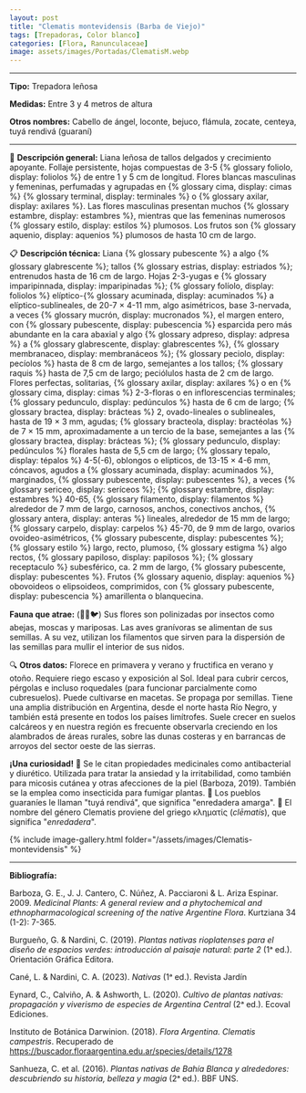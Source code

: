 ```yaml
---
layout: post
title: "Clematis montevidensis (Barba de Viejo)"
tags: [Trepadoras, Color blanco]
categories: [Flora, Ranunculaceae]
image: assets/images/Portadas/ClematisM.webp
---
```


***

**Tipo:** Trepadora leñosa

**Medidas:** Entre 3 y 4 metros de altura

**Otros nombres:** Cabello de ángel, loconte, bejuco, flámula, zocate, centeya, tuyá rendivá (guaraní)

***

🌱 **Descripción general:** Liana leñosa de tallos delgados y crecimiento apoyante. Follaje persistente, hojas compuestas de 3-5 {% glossary foliolo, display: foliolos %} de entre 1 y 5 cm de longitud. Flores blancas masculinas y femeninas, perfumadas y agrupadas en {% glossary cima, display: cimas %} {% glossary terminal, display: terminales %} o {% glossary axilar, display: axilares %}. Las flores masculinas presentan muchos {% glossary estambre, display: estambres %}, mientras que las femeninas numerosos {% glossary estilo, display: estilos %} plumosos. Los frutos son {% glossary aquenio, display: aquenios %} plumosos de hasta 10 cm de largo.

📋 **Descripción técnica:** Liana {% glossary pubescente %} a algo {% glossary glabrescente %}; tallos {% glossary estrias, display: estriados %}; entrenudos hasta de 16 cm de largo. Hojas 2-3-yugas e {% glossary imparipinnada, display: imparipinadas %}; {% glossary folíolo, display: foliolos %} elíptico-{% glossary acuminada, display: acuminados %} a elíptico-sublineales, de 20-7 × 4-11 mm, algo asimétricos, base 3-nervada, a veces {% glossary mucrón, display: mucronados %}, el margen entero, con {% glossary pubescente, display: pubescencia %} esparcida pero más abundante en la cara abaxial y algo {% glossary adpreso, display: adpresa %} a {% glossary glabrescente, display: glabrescentes %}, {% glossary membranaceo, display: membranáceos %}; {% glossary peciolo, display: pecíolos %} hasta de 8 cm de largo, semejantes a los tallos; {% glossary raquis %} hasta de 7,5 cm de largo; peciólulos hasta de 2 cm de largo. Flores perfectas, solitarias, {% glossary axilar, display: axilares %} o en {% glossary cima, display: cimas %} 2-3-floras o en inflorescencias terminales; {% glossary pedunculo, display: pedúnculos %} hasta de 6 cm de largo; {% glossary bractea, display: brácteas %} 2, ovado-lineales o sublineales, hasta de 19 × 3 mm, agudas; {% glossary bracteola, display: bractéolas %} de 7 × 15 mm, aproximadamente a un tercio de la base, semejantes a las {% glossary bractea, display: brácteas %}; {% glossary pedunculo, display: pedúnculos %} florales hasta de 5,5 cm de largo; {% glossary tepalo, display: tépalos %} 4-5(-6), oblongos o elípticos, de 13-15 × 4-6 mm, cóncavos, agudos a {% glossary acuminada, display: acuminados %}, marginados, {% glossary pubescente, display: pubescentes %}, a veces {% glossary sericeo, display: seríceos %}; {% glossary estambre, display: estambres %} 40-65, {% glossary filamento, display: filamentos %} alrededor de 7 mm de largo, carnosos, anchos, conectivos anchos, {% glossary antera, display: anteras %} lineales, alrededor de 15 mm de largo; {% glossary carpelo, display: carpelos %} 45-70, de 9 mm de largo, ovarios ovoideo-asimétricos, {% glossary pubescente, display: pubescentes %}; {% glossary estilo %} largo, recto, plumoso, {% glossary estigma %} algo rectos, {% glossary papiloso, display: papilosos %}; {% glossary receptaculo %} subesférico, ca. 2 mm de largo, {% glossary pubescente, display: pubescentes %}. Frutos {% glossary aquenio, display: aquenios %} obovoideos o elipsoideos, comprimidos, con {% glossary pubescente, display: pubescencia %} amarillenta o blanquecina.

**Fauna que atrae:** (🦋🐝🐦) Sus flores son polinizadas por insectos como abejas, moscas y mariposas. Las aves granívoras se alimentan de sus semillas. A su vez, utilizan los filamentos que sirven para la dispersión de las semillas para mullir el interior de sus nidos.

🔍 **Otros datos:** Florece en primavera y verano y fructifica en verano y otoño. Requiere riego escaso y exposición al Sol. Ideal para cubrir cercos, pérgolas e incluso roquedales (para funcionar parcialmente como cubresuelos). Puede cultivarse en macetas. Se propaga por semillas. Tiene una amplia distribución en Argentina, desde el norte hasta Río Negro, y también está presente en todos los países limítrofes. Suele crecer en suelos calcáreos y en nuestra región es frecuente observarla creciendo en los alambrados de áreas rurales, sobre las dunas costeras y en barrancas de arroyos del sector oeste de las sierras.

**¡Una curiosidad!** 👀 Se le citan propiedades medicinales como antibacterial y diurético. Utilizada para tratar la ansiedad y la irritabilidad, como también para micosis cutánea y otras afecciones de la piel (Barboza, 2019). También se la emplea como insecticida para fumigar plantas.
👀 Los pueblos guaraníes le llaman "tuyá rendivá", que significa "enredadera amarga".
👀 El nombre del género Clematis proviene del griego κληματίς (*clēmatís*), que significa "*enredadera*".

 {% include image-gallery.html folder="/assets/images/Clematis-montevidensis" %}

***

**Bibliografía:**

Barboza, G. E., J. J. Cantero, C. Núñez, A. Pacciaroni & L. Ariza Espinar. 2009. *Medicinal Plants: A general review and a phytochemical and ethnopharmacological screening of the native Argentine Flora*. Kurtziana 34 (1-2): 7-365.

Burgueño, G. & Nardini, C. (2019). *Plantas nativas rioplatenses para el diseño de espacios verdes: introducción al paisaje natural: parte 2* (1ᵃ ed.). Orientación Gráfica Editora.

Cané, L. & Nardini, C. A. (2023). *Nativas* (1ᵃ ed.). Revista Jardín

Eynard, C., Calviño, A. & Ashworth, L. (2020). *Cultivo de plantas nativas: propagación y viverismo de especies de Argentina Central* (2ᵃ ed.). Ecoval Ediciones.

Instituto de Botánica Darwinion. (2018). *Flora Argentina. Clematis campestris*. Recuperado de https://buscador.floraargentina.edu.ar/species/details/1278

Sanhueza, C. et al. (2016). *Plantas nativas de Bahía Blanca y alrededores: descubriendo su historia, belleza y magia* (2ᵃ ed.). BBF UNS.
